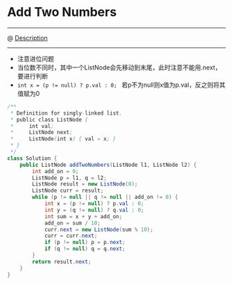 # Add Two Numbers
------------------
@ [Description](https://leetcode.com/problems/add-two-numbers/)  

------------------
* 注意进位问题  
* 当位数不同时，其中一个ListNode会先移动到末尾，此时注意不能用.next，要进行判断  
* ```int x = (p != null) ? p.val : 0; ``` 若p不为null则x值为p.val，反之则将其值赋为0
```java
/**
 * Definition for singly-linked list.
 * public class ListNode {
 *     int val;
 *     ListNode next;
 *     ListNode(int x) { val = x; }
 * }
 */
class Solution {
    public ListNode addTwoNumbers(ListNode l1, ListNode l2) {
        int add_on = 0;
        ListNode p = l1, q = l2;
        ListNode result = new ListNode(0);
        ListNode curr = result;
        while (p != null || q != null || add_on != 0) {
            int x = (p != null) ? p.val : 0;
            int y = (q != null) ? q.val : 0;
            int sum = x + y + add_on;
            add_on = sum / 10;
            curr.next = new ListNode(sum % 10);
            curr = curr.next;
            if (p != null) p = p.next;
            if (q != null) q = q.next;
        }
        return result.next;
    }
}
```